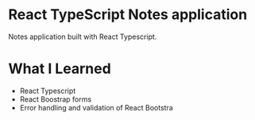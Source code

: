 # React TypeScript Notes application

Notes application built with React Typescript.

# What I Learned

* React Typescript
* React Boostrap forms
* Error handling and validation of React Bootstra

